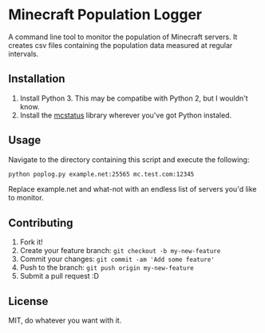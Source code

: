 # Minecraft Population Logger
A command line tool to monitor the population of Minecraft servers. It creates
csv files containing the population data measured at regular intervals.

## Installation
1. Install Python 3. This may be compatibe with Python 2, but I wouldn't know.
2. Install the [mcstatus](https://github.com/Dinnerbone/mcstatus) library
wherever you've got Python instaled.

## Usage
Navigate to the directory containing this script and execute the following:
```bash
python poplog.py example.net:25565 mc.test.com:12345
```
Replace example.net and what-not with an endless list of servers you'd like to
monitor.

## Contributing
1. Fork it!
2. Create your feature branch: `git checkout -b my-new-feature`
3. Commit your changes: `git commit -am 'Add some feature'`
4. Push to the branch: `git push origin my-new-feature`
5. Submit a pull request :D

## License
MIT, do whatever you want with it.
